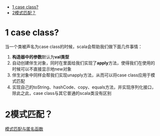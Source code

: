 <!-- TOC -->

- [1 case class?](#1-case-class)
- [2模式匹配？](#2模式匹配)

<!-- /TOC -->
# 1 case class?
当一个类被声名为case class的时候，scala会帮助我们做下面几件事情：  
1. **构造器中的参数**默认为**val类型**
2. 自动创建伴生对象，同时在里面给我们实现了**apply**方法，使得我们在使用的时候可以不直接显示地new对象
3. 伴生对象中同样会帮我们实现unapply方法，从而可以将case class应用于模式匹配
4. 实现自己的toString、hashCode、copy、equals方法，并实现序列化接口，除此之此，case class与其它普通的scala类没有区别
# 2模式匹配？
[模式匹配与匿名函数](https://windor.gitbooks.io/beginners-guide-to-scala/content/chp4-pattern-matching-anonymous-functions.html)